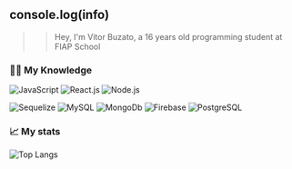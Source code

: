 ## console.log(info)
>> Hey, I'm Vitor Buzato, a 16 years old programming student at FIAP School

### 👨‍💻 My Knowledge
![JavaScript](https://img.shields.io/badge/javascript-111111?style=for-the-badge&logo=javascript&logoColor=%23F7DF1E)
![React.js](https://img.shields.io/badge/React.js-111111?style=for-the-badge&logo=react&logoColor=42C2F5) 
![Node.js](https://img.shields.io/badge/Node.js-111111?style=for-the-badge&logo=node.js&logoColor=32A852) 
<br> 

![Sequelize](https://img.shields.io/badge/Sequelize-111111?style=for-the-badge&logo=sequelize&logoColor=0066ff) 
![MySQL](https://img.shields.io/badge/MySQL-111111?style=for-the-badge&logo=mysql&logoColor=FFF) 
![MongoDb](https://img.shields.io/badge/-MongoDB-111111?style=for-the-badge&logo=mongodb&logoColor=white)
![Firebase](https://img.shields.io/badge/firebase-111111?style=for-the-badge&logo=firebase&logoColor=ffcd34)
![PostgreSQL](https://img.shields.io/badge/PostgreSQL-111111?style=for-the-badge&logo=postgresql&logoColor=03A5FC) <br> 

### 📈 My stats

![Top Langs](https://github-readme-stats.vercel.app/api/top-langs/?username=vbzt&layout=compact&theme=dark&hide_border=true&include_all_commits=true&count_private=true&text_color=fff&icon_color=fff&title_color=fff&bg_color=0d1117&show_icons=true")

